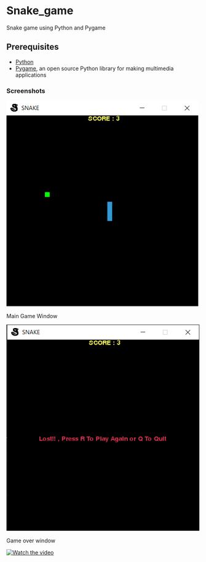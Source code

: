 # Snake_game
Snake game using Python and Pygame

## Prerequisites
* [Python](https://www.python.org)
* [Pygame](https://www.pygame.org/wiki/GettingStarted), an open source Python library for making multimedia applications

### Screenshots

![title](s1.png)
 
 Main Game Window
 
![title](s2.png)
 
 Game over window 
 
  [![Watch the video](https://img.youtube.com/vi/T-D1KVIuvjA/maxresdefault.jpg)](20201230_090425_01.mp4)
 
